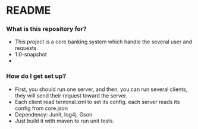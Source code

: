 # README #

### What is this repository for? ###

* This project is a core banking system which handle the several user and requests.
* 1.0-snapshot
*

### How do I get set up? ###

* First, you should run one server, and then, you can run several clients, they will send their request toward the server.
* Each client read terminal.xml to set its config. each server reads its config from core.json
* Dependency: Junit, log4j, Gson
* Just build it with maven to run unit tests.